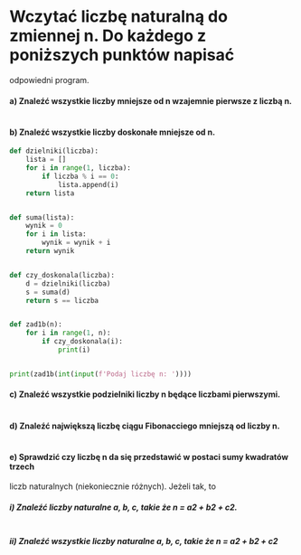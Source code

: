 # Wczytać liczbę naturalną do zmiennej n. Do każdego z poniższych punktów napisać
odpowiedni program.
#### a) Znaleźć wszystkie liczby mniejsze od n wzajemnie pierwsze z liczbą n.
```python

```
#### b) Znaleźć wszystkie liczby doskonałe mniejsze od n.
```python
def dzielniki(liczba):
    lista = []
    for i in range(1, liczba):
        if liczba % i == 0:
            lista.append(i)
    return lista


def suma(lista):
    wynik = 0
    for i in lista:
        wynik = wynik + i
    return wynik


def czy_doskonala(liczba):
    d = dzielniki(liczba)
    s = suma(d)
    return s == liczba


def zad1b(n):
    for i in range(1, n):
        if czy_doskonala(i):
            print(i)


print(zad1b(int(input(f'Podaj liczbę n: '))))
```
#### c) Znaleźć wszystkie podzielniki liczby n będące liczbami pierwszymi.
```python

```
#### d) Znaleźć największą liczbę ciągu Fibonacciego mniejszą od liczby n.

```python

```
#### e) Sprawdzić czy liczbę n da się przedstawić w postaci sumy kwadratów trzech
liczb naturalnych (niekoniecznie różnych). Jeżeli tak, to

##### i) Znaleźć liczby naturalne a, b, c, takie że n = a2 + b2 + c2.
```python

```
##### ii) Znaleźć wszystkie liczby naturalne a, b, c, takie że n = a2 + b2 + c2
```python

```
